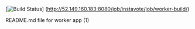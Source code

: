 [![Build Status](http://52.149.160.183:8080/buildStatus/icon?job=instavote%2Fworker-build)]
(http://52.149.160.183:8080/job/instavote/job/worker-build/)

README.md file for worker app (1)
